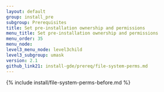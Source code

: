 ```yaml
---
layout: default
group: install_pre
subgroup: Prerequisites
title: Set pre-installation ownership and permissions
menu_title: Set pre-installation ownership and permissions
menu_order: 35
menu_node: 
level3_menu_node: level3child
level3_subgroup: umask
version: 2.1
github_link21: install-gde/prereq/file-system-perms.md
---
```


{% include install/file-system-perms-before.md %}
